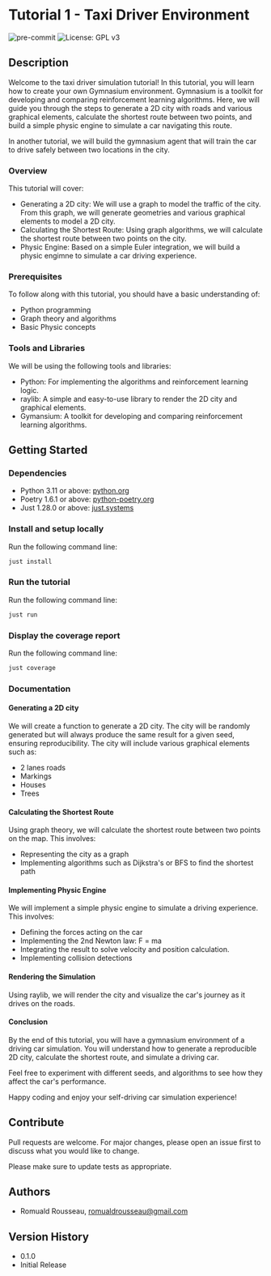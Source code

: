 # Tutorial 1 - Taxi Driver Environment

![pre-commit](https://img.shields.io/badge/pre--commit-enabled-brightgreen?logo=pre-commit)
![License: GPL v3](https://img.shields.io/badge/License-GPLv3-blue.svg)

## Description

Welcome to the taxi driver simulation tutorial! In this tutorial, you will learn how to create your own Gymnasium environment. Gymnasium is a toolkit for developing and comparing reinforcement learning algorithms. Here, we will guide you through the steps to generate a 2D city with roads and various graphical elements, calculate the shortest route between two points, and build a simple physic engine to simulate a car navigating this route.

In another tutorial, we will build the gymnasium agent that will train the car to drive safely between two locations in the city.

### Overview

This tutorial will cover:

* Generating a 2D city: We will use a graph to model the traffic of the city. From this graph, we will generate geometries and various graphical elements to model a 2D city.
* Calculating the Shortest Route: Using graph algorithms, we will calculate the shortest route between two points on the city.
* Physic Engine: Based on a simple Euler integration, we will build a physic engimne to simulate a car driving experience.

### Prerequisites

To follow along with this tutorial, you should have a basic understanding of:

* Python programming
* Graph theory and algorithms
* Basic Physic concepts

### Tools and Libraries

We will be using the following tools and libraries:

* Python: For implementing the algorithms and reinforcement learning logic.
* raylib: A simple and easy-to-use library to render the 2D city and graphical elements.
* Gymansium: A toolkit for developing and comparing reinforcement learning algorithms.

## Getting Started

### Dependencies

* Python 3.11 or above: [python.org](https://python.org/)
* Poetry 1.6.1 or above: [python-poetry.org](https://python-poetry.org/)
* Just 1.28.0 or above: [just.systems](https://just.systems/)

### Install and setup locally

Run the following command line:

```bash
just install
```

### Run the tutorial

Run the following command line:

```bash
just run
```

### Display the coverage report

Run the following command line:

```bash
just coverage
```

### Documentation

#### Generating a 2D city

We will create a function to generate a 2D city. The city will be randomly generated but will always produce the same result for a given seed, ensuring reproducibility. The city will include various graphical elements such as:

* 2 lanes roads
* Markings
* Houses
* Trees

#### Calculating the Shortest Route

Using graph theory, we will calculate the shortest route between two points on the map. This involves:

* Representing the city as a graph
* Implementing algorithms such as Dijkstra's or BFS to find the shortest path

#### Implementing Physic Engine

We will implement a simple physic engine to simulate a driving experience. This involves:

* Defining the forces acting on the car
* Implementing the 2nd Newton law: F = ma
* Integrating the result to solve velocity and position calculation.
* Implementing collision detections

#### Rendering the Simulation

Using raylib, we will render the city and visualize the car's journey as it drives on the roads.

#### Conclusion

By the end of this tutorial, you will have a gymnasium environment of a driving car simulation. You will understand how to generate a reproducible 2D city, calculate the shortest route, and simulate a driving car.

Feel free to experiment with different seeds, and algorithms to see how they affect the car's performance.

Happy coding and enjoy your self-driving car simulation experience!

## Contribute

Pull requests are welcome. For major changes, please open an issue first to discuss what you would like to change.

Please make sure to update tests as appropriate.

## Authors

* Romuald Rousseau, romualdrousseau@gmail.com

## Version History

* 0.1.0
* Initial Release
